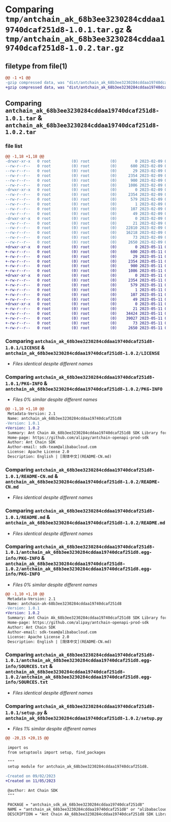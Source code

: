 # Comparing `tmp/antchain_ak_68b3ee3230284cddaa19740dcaf251d8-1.0.1.tar.gz` & `tmp/antchain_ak_68b3ee3230284cddaa19740dcaf251d8-1.0.2.tar.gz`

## filetype from file(1)

```diff
@@ -1 +1 @@
-gzip compressed data, was "dist/antchain_ak_68b3ee3230284cddaa19740dcaf251d8-1.0.1.tar", last modified: Thu Feb  9 02:54:43 2023, max compression
+gzip compressed data, was "dist/antchain_ak_68b3ee3230284cddaa19740dcaf251d8-1.0.2.tar", last modified: Thu May 11 03:29:09 2023, max compression
```

## Comparing `antchain_ak_68b3ee3230284cddaa19740dcaf251d8-1.0.1.tar` & `antchain_ak_68b3ee3230284cddaa19740dcaf251d8-1.0.2.tar`

### file list

```diff
@@ -1,18 +1,18 @@
-drwxr-xr-x   0 root         (0) root         (0)        0 2023-02-09 02:54:43.000000 antchain_ak_68b3ee3230284cddaa19740dcaf251d8-1.0.1/
--rw-r--r--   0 root         (0) root         (0)      600 2023-02-09 02:54:43.000000 antchain_ak_68b3ee3230284cddaa19740dcaf251d8-1.0.1/LICENSE
--rw-r--r--   0 root         (0) root         (0)       29 2023-02-09 02:54:43.000000 antchain_ak_68b3ee3230284cddaa19740dcaf251d8-1.0.1/MANIFEST.in
--rw-r--r--   0 root         (0) root         (0)     2354 2023-02-09 02:54:43.000000 antchain_ak_68b3ee3230284cddaa19740dcaf251d8-1.0.1/PKG-INFO
--rw-r--r--   0 root         (0) root         (0)      900 2023-02-09 02:54:43.000000 antchain_ak_68b3ee3230284cddaa19740dcaf251d8-1.0.1/README-CN.md
--rw-r--r--   0 root         (0) root         (0)     1086 2023-02-09 02:54:43.000000 antchain_ak_68b3ee3230284cddaa19740dcaf251d8-1.0.1/README.md
-drwxr-xr-x   0 root         (0) root         (0)        0 2023-02-09 02:54:43.000000 antchain_ak_68b3ee3230284cddaa19740dcaf251d8-1.0.1/antchain_ak_68b3ee3230284cddaa19740dcaf251d8.egg-info/
--rw-r--r--   0 root         (0) root         (0)     2354 2023-02-09 02:54:43.000000 antchain_ak_68b3ee3230284cddaa19740dcaf251d8-1.0.1/antchain_ak_68b3ee3230284cddaa19740dcaf251d8.egg-info/PKG-INFO
--rw-r--r--   0 root         (0) root         (0)      579 2023-02-09 02:54:43.000000 antchain_ak_68b3ee3230284cddaa19740dcaf251d8-1.0.1/antchain_ak_68b3ee3230284cddaa19740dcaf251d8.egg-info/SOURCES.txt
--rw-r--r--   0 root         (0) root         (0)        1 2023-02-09 02:54:43.000000 antchain_ak_68b3ee3230284cddaa19740dcaf251d8-1.0.1/antchain_ak_68b3ee3230284cddaa19740dcaf251d8.egg-info/dependency_links.txt
--rw-r--r--   0 root         (0) root         (0)      107 2023-02-09 02:54:43.000000 antchain_ak_68b3ee3230284cddaa19740dcaf251d8-1.0.1/antchain_ak_68b3ee3230284cddaa19740dcaf251d8.egg-info/requires.txt
--rw-r--r--   0 root         (0) root         (0)       49 2023-02-09 02:54:43.000000 antchain_ak_68b3ee3230284cddaa19740dcaf251d8-1.0.1/antchain_ak_68b3ee3230284cddaa19740dcaf251d8.egg-info/top_level.txt
-drwxr-xr-x   0 root         (0) root         (0)        0 2023-02-09 02:54:43.000000 antchain_ak_68b3ee3230284cddaa19740dcaf251d8-1.0.1/antchain_sdk_ak_68b3ee3230284cddaa19740dcaf251d8/
--rw-r--r--   0 root         (0) root         (0)       21 2023-02-09 02:54:43.000000 antchain_ak_68b3ee3230284cddaa19740dcaf251d8-1.0.1/antchain_sdk_ak_68b3ee3230284cddaa19740dcaf251d8/__init__.py
--rw-r--r--   0 root         (0) root         (0)    22810 2023-02-09 02:54:43.000000 antchain_ak_68b3ee3230284cddaa19740dcaf251d8-1.0.1/antchain_sdk_ak_68b3ee3230284cddaa19740dcaf251d8/client.py
--rw-r--r--   0 root         (0) root         (0)    16218 2023-02-09 02:54:43.000000 antchain_ak_68b3ee3230284cddaa19740dcaf251d8-1.0.1/antchain_sdk_ak_68b3ee3230284cddaa19740dcaf251d8/models.py
--rw-r--r--   0 root         (0) root         (0)       73 2023-02-09 02:54:43.000000 antchain_ak_68b3ee3230284cddaa19740dcaf251d8-1.0.1/setup.cfg
--rw-r--r--   0 root         (0) root         (0)     2650 2023-02-09 02:54:43.000000 antchain_ak_68b3ee3230284cddaa19740dcaf251d8-1.0.1/setup.py
+drwxr-xr-x   0 root         (0) root         (0)        0 2023-05-11 03:29:09.000000 antchain_ak_68b3ee3230284cddaa19740dcaf251d8-1.0.2/
+-rw-r--r--   0 root         (0) root         (0)      600 2023-05-11 03:29:08.000000 antchain_ak_68b3ee3230284cddaa19740dcaf251d8-1.0.2/LICENSE
+-rw-r--r--   0 root         (0) root         (0)       29 2023-05-11 03:29:08.000000 antchain_ak_68b3ee3230284cddaa19740dcaf251d8-1.0.2/MANIFEST.in
+-rw-r--r--   0 root         (0) root         (0)     2354 2023-05-11 03:29:09.000000 antchain_ak_68b3ee3230284cddaa19740dcaf251d8-1.0.2/PKG-INFO
+-rw-r--r--   0 root         (0) root         (0)      900 2023-05-11 03:29:08.000000 antchain_ak_68b3ee3230284cddaa19740dcaf251d8-1.0.2/README-CN.md
+-rw-r--r--   0 root         (0) root         (0)     1086 2023-05-11 03:29:08.000000 antchain_ak_68b3ee3230284cddaa19740dcaf251d8-1.0.2/README.md
+drwxr-xr-x   0 root         (0) root         (0)        0 2023-05-11 03:29:09.000000 antchain_ak_68b3ee3230284cddaa19740dcaf251d8-1.0.2/antchain_ak_68b3ee3230284cddaa19740dcaf251d8.egg-info/
+-rw-r--r--   0 root         (0) root         (0)     2354 2023-05-11 03:29:09.000000 antchain_ak_68b3ee3230284cddaa19740dcaf251d8-1.0.2/antchain_ak_68b3ee3230284cddaa19740dcaf251d8.egg-info/PKG-INFO
+-rw-r--r--   0 root         (0) root         (0)      579 2023-05-11 03:29:09.000000 antchain_ak_68b3ee3230284cddaa19740dcaf251d8-1.0.2/antchain_ak_68b3ee3230284cddaa19740dcaf251d8.egg-info/SOURCES.txt
+-rw-r--r--   0 root         (0) root         (0)        1 2023-05-11 03:29:09.000000 antchain_ak_68b3ee3230284cddaa19740dcaf251d8-1.0.2/antchain_ak_68b3ee3230284cddaa19740dcaf251d8.egg-info/dependency_links.txt
+-rw-r--r--   0 root         (0) root         (0)      107 2023-05-11 03:29:09.000000 antchain_ak_68b3ee3230284cddaa19740dcaf251d8-1.0.2/antchain_ak_68b3ee3230284cddaa19740dcaf251d8.egg-info/requires.txt
+-rw-r--r--   0 root         (0) root         (0)       49 2023-05-11 03:29:09.000000 antchain_ak_68b3ee3230284cddaa19740dcaf251d8-1.0.2/antchain_ak_68b3ee3230284cddaa19740dcaf251d8.egg-info/top_level.txt
+drwxr-xr-x   0 root         (0) root         (0)        0 2023-05-11 03:29:09.000000 antchain_ak_68b3ee3230284cddaa19740dcaf251d8-1.0.2/antchain_sdk_ak_68b3ee3230284cddaa19740dcaf251d8/
+-rw-r--r--   0 root         (0) root         (0)       21 2023-05-11 03:29:08.000000 antchain_ak_68b3ee3230284cddaa19740dcaf251d8-1.0.2/antchain_sdk_ak_68b3ee3230284cddaa19740dcaf251d8/__init__.py
+-rw-r--r--   0 root         (0) root         (0)    34424 2023-05-11 03:29:08.000000 antchain_ak_68b3ee3230284cddaa19740dcaf251d8-1.0.2/antchain_sdk_ak_68b3ee3230284cddaa19740dcaf251d8/client.py
+-rw-r--r--   0 root         (0) root         (0)    39027 2023-05-11 03:29:08.000000 antchain_ak_68b3ee3230284cddaa19740dcaf251d8-1.0.2/antchain_sdk_ak_68b3ee3230284cddaa19740dcaf251d8/models.py
+-rw-r--r--   0 root         (0) root         (0)       73 2023-05-11 03:29:09.000000 antchain_ak_68b3ee3230284cddaa19740dcaf251d8-1.0.2/setup.cfg
+-rw-r--r--   0 root         (0) root         (0)     2650 2023-05-11 03:29:08.000000 antchain_ak_68b3ee3230284cddaa19740dcaf251d8-1.0.2/setup.py
```

### Comparing `antchain_ak_68b3ee3230284cddaa19740dcaf251d8-1.0.1/LICENSE` & `antchain_ak_68b3ee3230284cddaa19740dcaf251d8-1.0.2/LICENSE`

 * *Files identical despite different names*

### Comparing `antchain_ak_68b3ee3230284cddaa19740dcaf251d8-1.0.1/PKG-INFO` & `antchain_ak_68b3ee3230284cddaa19740dcaf251d8-1.0.2/PKG-INFO`

 * *Files 0% similar despite different names*

```diff
@@ -1,10 +1,10 @@
 Metadata-Version: 2.1
 Name: antchain_ak_68b3ee3230284cddaa19740dcaf251d8
-Version: 1.0.1
+Version: 1.0.2
 Summary: Ant Chain Ak_68b3ee3230284cddaa19740dcaf251d8 SDK Library for Python
 Home-page: https://github.com/alipay/antchain-openapi-prod-sdk
 Author: Ant Chain SDK
 Author-email: sdk-team@alibabacloud.com
 License: Apache License 2.0
 Description: English | [简体中文](README-CN.md)
```

### Comparing `antchain_ak_68b3ee3230284cddaa19740dcaf251d8-1.0.1/README-CN.md` & `antchain_ak_68b3ee3230284cddaa19740dcaf251d8-1.0.2/README-CN.md`

 * *Files identical despite different names*

### Comparing `antchain_ak_68b3ee3230284cddaa19740dcaf251d8-1.0.1/README.md` & `antchain_ak_68b3ee3230284cddaa19740dcaf251d8-1.0.2/README.md`

 * *Files identical despite different names*

### Comparing `antchain_ak_68b3ee3230284cddaa19740dcaf251d8-1.0.1/antchain_ak_68b3ee3230284cddaa19740dcaf251d8.egg-info/PKG-INFO` & `antchain_ak_68b3ee3230284cddaa19740dcaf251d8-1.0.2/antchain_ak_68b3ee3230284cddaa19740dcaf251d8.egg-info/PKG-INFO`

 * *Files 0% similar despite different names*

```diff
@@ -1,10 +1,10 @@
 Metadata-Version: 2.1
 Name: antchain-ak-68b3ee3230284cddaa19740dcaf251d8
-Version: 1.0.1
+Version: 1.0.2
 Summary: Ant Chain Ak_68b3ee3230284cddaa19740dcaf251d8 SDK Library for Python
 Home-page: https://github.com/alipay/antchain-openapi-prod-sdk
 Author: Ant Chain SDK
 Author-email: sdk-team@alibabacloud.com
 License: Apache License 2.0
 Description: English | [简体中文](README-CN.md)
```

### Comparing `antchain_ak_68b3ee3230284cddaa19740dcaf251d8-1.0.1/antchain_ak_68b3ee3230284cddaa19740dcaf251d8.egg-info/SOURCES.txt` & `antchain_ak_68b3ee3230284cddaa19740dcaf251d8-1.0.2/antchain_ak_68b3ee3230284cddaa19740dcaf251d8.egg-info/SOURCES.txt`

 * *Files identical despite different names*

### Comparing `antchain_ak_68b3ee3230284cddaa19740dcaf251d8-1.0.1/setup.py` & `antchain_ak_68b3ee3230284cddaa19740dcaf251d8-1.0.2/setup.py`

 * *Files 1% similar despite different names*

```diff
@@ -20,15 +20,15 @@
 
 import os
 from setuptools import setup, find_packages
 
 """
 setup module for antchain_ak_68b3ee3230284cddaa19740dcaf251d8.
 
-Created on 09/02/2023
+Created on 11/05/2023
 
 @author: Ant Chain SDK
 """
 
 PACKAGE = "antchain_sdk_ak_68b3ee3230284cddaa19740dcaf251d8"
 NAME = "antchain_ak_68b3ee3230284cddaa19740dcaf251d8" or "alibabacloud-package"
 DESCRIPTION = "Ant Chain Ak_68b3ee3230284cddaa19740dcaf251d8 SDK Library for Python"
```

